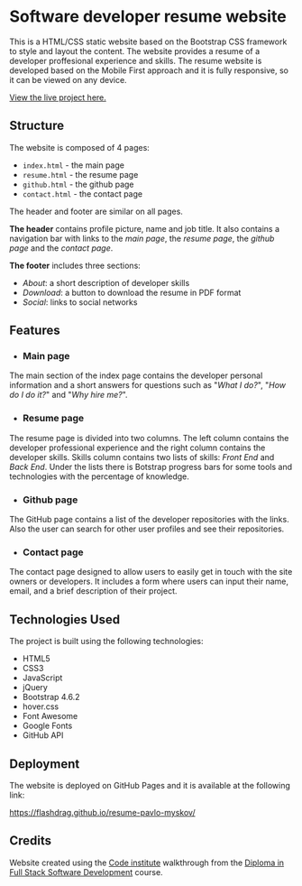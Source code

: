# Software developer resume website
This is a HTML/CSS static website based on the Bootstrap CSS framework to style and layout the content.
The website provides a resume of a developer proffesional experience and skills. The resume website is developed based on the Mobile First approach and it is fully responsive, so it can be viewed on any device.

[View the live project here.](https://flashdrag.github.io/resume-pavlo-myskov/)

## Structure

The website is composed of 4 pages:
- `index.html` - the main page
- `resume.html` - the resume page
- `github.html` - the github page
- `contact.html` - the contact page

The header and footer are similar on all pages.

**The header** contains profile picture, name and job title. It also contains a navigation bar with links to the _main page_, the _resume page_, the _github page_ and the _contact page_.

**The footer** includes three sections:
- _About_: a short description of developer skills
- _Download_: a button to download the resume in PDF format
- _Social_: links to social networks


## Features

- ### Main page
The main section of the index page contains the developer personal information and a short answers for questions such as  "_What I do?_", "_How do I do it?_" and "_Why hire me?_".

- ### Resume page
The resume page is divided into two columns. The left column contains the developer professional experience and the right column contains the developer skills.
Skills column contains two lists of skills: _Front End_ and _Back End_. Under the lists there is Botstrap progress bars for some tools and technologies with the percentage of knowledge.

- ### Github page
The GitHub page contains a list of the developer repositories with the links. Also the user can search for other user profiles and see their repositories.

- ### Contact page
The contact page designed to allow users to easily get in touch with the site owners or developers. It includes a form where users can input their name, email, and a brief description of their project.

## Technologies Used
The project is built using the following technologies:

- HTML5
- CSS3
- JavaScript
- jQuery
- Bootstrap 4.6.2
- hover.css
- Font Awesome
- Google Fonts
- GitHub API

## Deployment
The website is deployed on GitHub Pages and it is available at the following link:

https://flashdrag.github.io/resume-pavlo-myskov/

## Credits
Website created using the [Code institute](https://codeinstitute.net/) walkthrough from the [Diploma in Full Stack
Software Development](https://codeinstitute.net/full-stack-software-development-diploma/) course.

